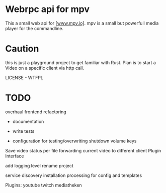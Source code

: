 # Webrpc api for mpv 

This a small web api for [www.mpv.io]. mpv is a small but powerfull media player for the commandline.

# Caution 
this is just a playground project to get familiar with Rust.
Plan is to start a Video on a specific client via http call. 

LICENSE - WTFPL


# TODO

overhaul frontend
refactoring 
 - documentation

- write tests
- configuration for testing/overwriting 
shutdown
volume keys



Save video status per file
forwarding current video to different client
Plugin Interface

add logging level 
rename project

service discovery
installation processing for config and templates


Plugins:
youtube
twitch
mediatheken
